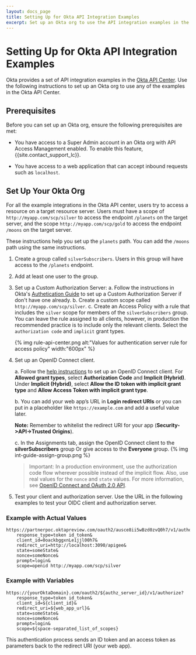 ```yaml
---
layout: docs_page
title: Setting Up for Okta API Integration Examples
excerpt: Set up an Okta org to use the API integration examples in the Okta API Center
---
```

# Setting Up for Okta API Integration Examples

Okta provides a set of API integration examples in the [Okta API Center](http://okta-api-am.herokuapp.com/). Use the following instructions to set up an Okta org to use any of the examples in the Okta API Center.

## Prerequisites

Before you can set up an Okta org, ensure the following prerequisites are met:

* You have access to a Super Admin account in an Okta org with API Access Management enabled.
To enable this feature, {{site.contact_support_lc}}.

* You have access to a web application that can accept inbound requests such as `localhost`.

## Set Up Your Okta Org

For all the example integrations in the Okta API center, users try to access a resource on a target resource server.
Users must have a scope of `http://myapp.com/scp/silver` to access the endpoint `/planets` on the target server,
and the scope `http://myapp.com/scp/gold` to access the endpoint `/moons` on the target server.

These instructions help you set up the `planets` path. You can add the `/moons` path using the same instructions.

1. Create a group called `silverSubscribers`. Users in this group will have access to the `/planets` endpoint.
2. Add at least one user to the group.
3. Set up a Custom Authorization Server:
    a. Follow the instructions in Okta's [Authetication Guide](/authentication-guide/implementing-authentication/set-up-authz-server)
    to set up a Custom Authorization Server if don't have one already.
    b. Create a custom scope called `http://myapp.com/scp/silver`.
    c. Create an Access Policy with a rule that includes the `silver` scope for members of the `silverSubscribers` group.
    You can leave the rule assigned to all clients, however, in production the recommended practice is to include
    only the relevant clients. Select the `authorization code` and `implicit` grant types.

    {% img rule-api-center.png alt:"Values for authentication server rule for access policy" width:"600px" %}

4. Set up an OpenID Connect client.

    a. Follow the [help instructions](https://help.okta.com/en/prev/Content/Topics/Apps/Apps_App_Integration_Wizard.htm) to set up an OpenID Connect client. For **Allowed grant types**, select **Authorization Code** and **Implicit (Hybrid)**. Under **Implicit (Hybrid)**, select **Allow the ID token with implicit grant type** and **Allow Access Token with implicit grant type**.

    b. You can add your web app’s URL in **Login redirect URIs** or you can put in a placeholder like `https://example.com` and add a useful value later.

    **Note:** Remember to whitelist the redirect URI for your app (**Security->API->Trusted Origins**).

    c. In the Assignments tab, assign the OpenID Connect client to the **silverSubscribers** group Or give access to the **Everyone** group.
    {% img int-guide-assign-group.png %}

    > Important: In a production environment, use the authorization code flow wherever possible instead of the implicit flow. Also, use real values for the `nonce` and `state` values. For more information, see [OpenID Connect and OAuth 2.0 API](/docs/api/resources/oidc#request-parameters).

5. Test your client and authorization server. Use the URL in the following examples to test your OIDC client and authorization server. 


### Example with Actual Values

```
https://partnerpoc.oktapreview.com/oauth2/ausce8ii5wBzd0zvQ0h7/v1/authorize?
    response_type=token id_token&
    client_id=0oackbggxnLe1jjl00h7&
    redirect_uri=http://localhost:3090/apigee&
    state=someState&
    nonce=someNonce&
    prompt=login&
    scope=openid http://myapp.com/scp/silver
```

### Example with Variables

```
https://{yourOktaDomain}.com/oauth2/${authz_server_id}/v1/authorize?
    response_type=token id_token&
    client_id=${client_id}&
    redirect_uri=${web_app_url}&
    state=someState&
    nonce=someNonce&
    prompt=login&
    scope=${space-separated_list_of_scopes}
```
This authentication process sends an ID token and an access token as parameters back to the redirect URI (your web app).


